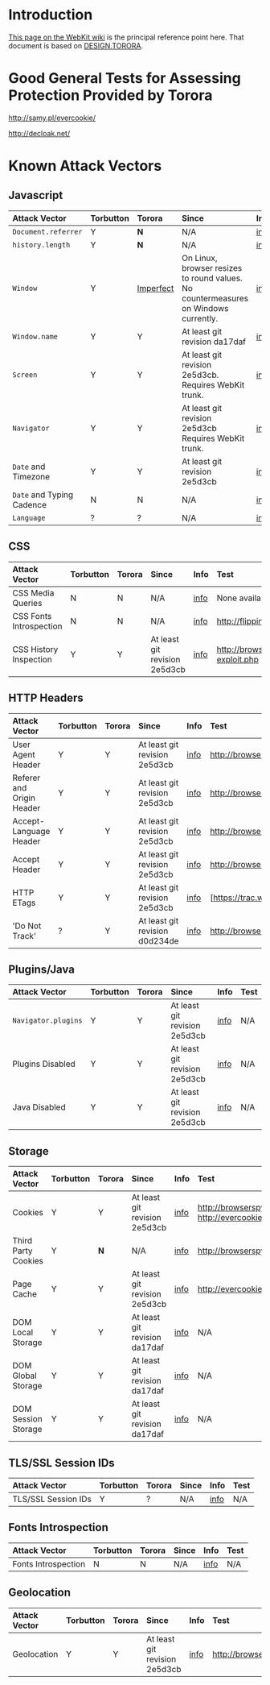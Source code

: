 # Introduction #

[This page on the WebKit wiki](https://trac.webkit.org/wiki/Fingerprinting) is the principal reference point here. That document is based on [DESIGN.TORORA](https://github.com/mwenge/torora/blob/master/doc/DESIGN.torora).

# Good General Tests for Assessing Protection Provided by Torora #

http://samy.pl/evercookie/

http://decloak.net/

# Known Attack Vectors #

## Javascript ##
| **Attack Vector** | **Torbutton**| **Torora**| **Since** |  **Info** | **Test** |
|:------------------|:-------------|:----------|:----------|:----------|:---------|
|  `Document.referrer` | Y            | **N**     | N/A       | [info](https://trac.webkit.org/wiki/Fingerprinting#i.DocumentObject) | http://browserspy.dk/document.php |
|  `history.length` | Y            | **N**     | N/A       | [info](https://trac.webkit.org/wiki/Fingerprinting#ii.Window.HistoryObject) | http://browserspy.dk/document.php |
|  `Window`         | Y            | [Imperfect](http://code.google.com/p/torora/issues/detail?id=9) | On Linux, browser resizes to round values. No countermeasures on Windows currently. | [info](https://trac.webkit.org/wiki/Fingerprinting#iii.Windowobject) | http://browserspy.dk/window.php |
|  `Window.name`    | Y            | Y         | At least git revision da17daf | [info](https://trac.webkit.org/wiki/Fingerprinting#iv.Window.name) | http://roberthogan.net/stuff/window.name/sessvarsTestPage1.html |
|  `Screen`         | Y            | Y         | At least git revision 2e5d3cb. Requires WebKit trunk. | [info](https://trac.webkit.org/wiki/Fingerprinting#v.Screenobject) | http://browserspy.dk/screen.php |
|  `Navigator`      | Y            | Y         | At least git revision 2e5d3cb Requires WebKit trunk. | [info](https://trac.webkit.org/wiki/Fingerprinting#vi.NavigatorObject) | http://browserspy.dk/browser.php |
|  `Date` and Timezone | Y            | Y         | At least git revision 2e5d3cb | [info](https://trac.webkit.org/wiki/Fingerprinting#a.Timezone) | http://browserspy.dk/date.php |
|  `Date` and Typing Cadence | N            | N         | N/A       | [info](https://trac.webkit.org/wiki/Fingerprinting#b.TimingUsers) | None Available |
|  `Language`       | ?            | ?         | N/A       | [info](https://trac.webkit.org/wiki/Fingerprinting#viii.LanguageObject) |  http://browserspy.dk/language.php |

## CSS ##
| **Attack Vector** | **Torbutton**| **Torora**| **Since** |  **Info** | **Test** |
|:------------------|:-------------|:----------|:----------|:----------|:---------|
|  CSS Media Queries | N            | N         | N/A       | [info](https://trac.webkit.org/wiki/Fingerprinting#i.CSSMediaQueries) | None available |
|  CSS Fonts Introspection | N            | N         | N/A       | [info](https://trac.webkit.org/wiki/Fingerprinting#ii.CSSFonts) | http://flippingtypical.com/ |
|  CSS History Inspection | Y            | Y         | At least git revision 2e5d3cb | [info](https://trac.webkit.org/wiki/Fingerprinting#iii.QueryingPageHistorywithCSS) | http://browserspy.dk/css-exploit.php |


## HTTP Headers ##
| **Attack Vector** | **Torbutton**| **Torora**| **Since** |  **Info** | **Test** |
|:------------------|:-------------|:----------|:----------|:----------|:---------|
|  User Agent Header | Y            | Y         | At least git revision 2e5d3cb | [info](https://trac.webkit.org/wiki/Fingerprinting#a11.HTTPHeaders) | http://browserspy.dk/headers.php |
|  Referer and Origin Header | Y            | Y         | At least git revision 2e5d3cb | [info](https://trac.webkit.org/wiki/Fingerprinting#a11.HTTPHeaders) | http://browserspy.dk/headers.php |
|  Accept-Language Header | Y            | Y         | At least git revision 2e5d3cb | [info](https://trac.webkit.org/wiki/Fingerprinting#a11.HTTPHeaders) | http://browserspy.dk/language.php |
|  Accept Header    | Y            | Y         | At least git revision 2e5d3cb | [info](https://trac.webkit.org/wiki/Fingerprinting#a11.HTTPHeaders) | http://browserspy.dk/headers.php |
|  HTTP ETags       | Y            | Y         | At least git revision 2e5d3cb | [info](https://trac.webkit.org/wiki/Fingerprinting#a11.HTTPHeaders) | [https://trac.webkit.org/wiki/Fingerprinting#v.HTTPETags |
|  'Do Not Track'   | ?            | Y         | At least git revision d0d234de | [info](http://datatracker.ietf.org/doc/draft-mayer-do-not-track) | http://browserspy.dk/donottrack.php |

## Plugins/Java ##
| **Attack Vector** | **Torbutton**| **Torora**| **Since** |  **Info** | **Test** |
|:------------------|:-------------|:----------|:----------|:----------|:---------|
|  `Navigator.plugins` | Y            | Y         | At least git revision 2e5d3cb | [info](https://trac.webkit.org/wiki/Fingerprinting#InstalledPlugins) | N/A      |
|  Plugins Disabled | Y            | Y         | At least git revision 2e5d3cb | [info](https://trac.webkit.org/wiki/Fingerprinting#InstalledPlugins) | N/A      |
|  Java Disabled    | Y            | Y         | At least git revision 2e5d3cb | [info](https://trac.webkit.org/wiki/Fingerprinting#InstalledPlugins) | N/A      |


## Storage ##
| **Attack Vector** | **Torbutton**| **Torora**| **Since** |  **Info** | **Test** |
|:------------------|:-------------|:----------|:----------|:----------|:---------|
|  Cookies          | Y            | Y         | At least git revision 2e5d3cb | [info](https://trac.webkit.org/wiki/Fingerprinting#a8.Cookies) | http://browserspy.dk/cookie.php http://evercookie.org |
|  Third Party Cookies | Y            | **N**     | N/A       | [info](https://trac.webkit.org/wiki/Fingerprinting#a9.ThirdPartyCookies) | http://browserspy.dk/cookie.php |
|  Page Cache       | Y            | Y         | At least git revision 2e5d3cb | [info](https://trac.webkit.org/wiki/Fingerprinting#a10.PageCache) | http://evercookie.org |
|  DOM Local Storage | Y            | Y         | At least git revision da17daf  | [info](https://trac.webkit.org/wiki/Fingerprinting#a12.DOMLocalStorageDOMSessionStorageDOMGlobalStorage) | N/A      |
|  DOM Global Storage | Y            | Y         | At least git revision da17daf  | [info](https://trac.webkit.org/wiki/Fingerprinting#a12.DOMLocalStorageDOMSessionStorageDOMGlobalStorage) | N/A      |
|  DOM Session Storage | Y            | Y         | At least git revision da17daf  | [info](https://trac.webkit.org/wiki/Fingerprinting#a12.DOMLocalStorageDOMSessionStorageDOMGlobalStorage) | N/A      |

## TLS/SSL Session IDs ##
| **Attack Vector** | **Torbutton**| **Torora**| **Since** |  **Info** | **Test** |
|:------------------|:-------------|:----------|:----------|:----------|:---------|
|  TLS/SSL Session IDs | Y            | ?         | N/A       | [info](https://trac.webkit.org/wiki/Fingerprinting#SessionIDs) | N/A      |

## Fonts Introspection ##
| **Attack Vector** | **Torbutton**| **Torora**| **Since** |  **Info** | **Test** |
|:------------------|:-------------|:----------|:----------|:----------|:---------|
| Fonts Introspection | N            | N         | N/A       | [info](https://trac.webkit.org/wiki/Fingerprinting#Fonts) | N/A      |

## Geolocation ##
| **Attack Vector** | **Torbutton**| **Torora**| **Since** |  **Info** | **Test** |
|:------------------|:-------------|:----------|:----------|:----------|:---------|
| Geolocation       | Y            | Y         | At least git revision 2e5d3cb | [info](https://trac.webkit.org/wiki/Fingerprinting#a15.GeoLocation) | http://browserspy.dk/geolocation.php |